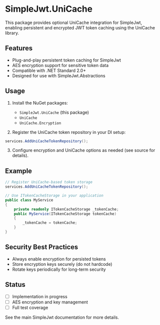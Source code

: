 # SimpleJwt.UniCache

This package provides optional UniCache integration for SimpleJwt, enabling persistent and encrypted JWT token caching using the UniCache library.

## Features
- Plug-and-play persistent token caching for SimpleJwt
- AES encryption support for sensitive token data
- Compatible with .NET Standard 2.0+
- Designed for use with SimpleJwt.Abstractions

## Usage

1. Install the NuGet packages:
   - `SimpleJwt.UniCache` (this package)
   - `UniCache`
   - `UniCache.Encryption`

2. Register the UniCache token repository in your DI setup:

```csharp
services.AddUniCacheTokenRepository();
```

3. Configure encryption and UniCache options as needed (see source for details).

## Example

```csharp
// Register UniCache-based token storage
services.AddUniCacheTokenRepository();

// Use ITokenCacheStorage in your application
public class MyService
{
    private readonly ITokenCacheStorage _tokenCache;
    public MyService(ITokenCacheStorage tokenCache)
    {
        _tokenCache = tokenCache;
    }
}
```

## Security Best Practices
- Always enable encryption for persisted tokens
- Store encryption keys securely (do not hardcode)
- Rotate keys periodically for long-term security

## Status
- [ ] Implementation in progress
- [ ] AES encryption and key management
- [ ] Full test coverage

See the main SimpleJwt documentation for more details.
